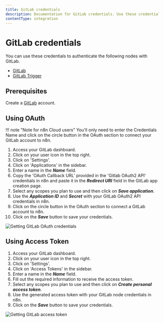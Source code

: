 ```yaml
---
title: GitLab credentials
description: Documentation for GitLab credentials. Use these credentials to authenticate GitLab in n8n, a workflow automation platform.
contentType: integration
---
```


# GitLab credentials

You can use these credentials to authenticate the following nodes with GitLab.

- [GitLab](/integrations/builtin/app-nodes/n8n-nodes-base.gitlab/)
- [GitLab Trigger](/integrations/builtin/trigger-nodes/n8n-nodes-base.gitlabtrigger/)

## Prerequisites

Create a [GitLab](https://gitlab.com/) account.

## Using OAuth

!!! note "Note for n8n Cloud users"
    You'll only need to enter the Credentials Name and click on the circle button in the OAuth section to connect your GitLab account to n8n.


1. Access your GitLab dashboard.
2. Click on your user icon in the top right.
3. Click on 'Settings'.
4. Click on 'Applications' in the sidebar.
5. Enter a name in the ***Name*** field.
6. Copy the 'OAuth Callback URL' provided in the 'Gitlab OAuth2 API' credentials in n8n and paste it in the ***Redirect URI*** field in the GitLab app creation page.
7. Select any scopes you plan to use and then click on ***Save application***.
8. Use the ***Application ID*** and ***Secret*** with your GitLab OAuth2 API credentials in n8n.
9. Click on the circle button in the OAuth section to connect a GitLab account to n8n.
10. Click on the ***Save*** button to save your credentials.

![Getting GitLab OAuth credentials](/_images/integrations/builtin/credentials/gitlab/using-oauth.gif)


## Using Access Token

1. Access your GitLab dashboard.
2. Click on your user icon in the top right.
3. Click on 'Settings'.
4. Click on 'Access Tokens' in the sidebar.
5. Enter a name in the ***Name*** field.
6. Fill out the required information to receive the access token.
7. Select any scopes you plan to use and then click on ***Create personal access token***.
8. Use the generated access token with your GitLab node credentials in n8n.
9. Click on the ***Save*** button to save your credentials.

![Getting GitLab access token](/_images/integrations/builtin/credentials/gitlab/using-access-token.gif)

